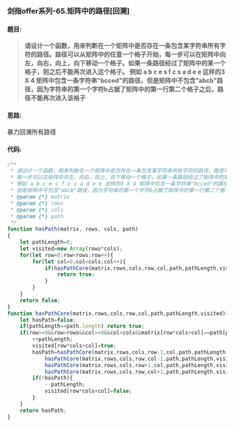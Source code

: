 ### 剑指offer系列-65.矩阵中的路径[回溯]
#### 题目:
>**请设计一个函数，用来判断在一个矩阵中是否存在一条包含某字符串所有字符的路径。路径可以从矩阵中的任意一个格子开始，每一步可以在矩阵中向左，向右，向上，向下移动一个格子。如果一条路径经过了矩阵中的某一个格子，则之后不能再次进入这个格子。 例如 a b c e s f c s a d e e 这样的3 X 4 矩阵中包含一条字符串"bcced"的路径，但是矩阵中不包含"abcb"路径，因为字符串的第一个字符b占据了矩阵中的第一行第二个格子之后，路径不能再次进入该格子**
#### 思路:
暴力回溯所有路径

#### 代码:
```javascript
/**
 * 请设计一个函数，用来判断在一个矩阵中是否存在一条包含某字符串所有字符的路径。路径可以从矩阵中的任意一个格子开始，
 * 每一步可以在矩阵中向左，向右，向上，向下移动一个格子。如果一条路径经过了矩阵中的某一个格子，则之后不能再次进入这个格子。
 * 例如 a b c e s f c s a d e e 这样的3 X 4 矩阵中包含一条字符串"bcced"的路径，
 * 但是矩阵中不包含"abcb"路径，因为字符串的第一个字符b占据了矩阵中的第一行第二个格子之后，路径不能再次进入该格子
 * @param {*} matrix 
 * @param {*} rows 
 * @param {*} cols 
 * @param {*} path 
 */
function hasPath(matrix, rows, cols, path)
{
    let pathLength=0;
    let visited=new Array(rows*cols);
    for(let row=0;row<rows;row++){
        for(let col=0;col<cols;col++){
            if(hasPathCore(matrix,rows,cols,row,col,path,pathLength,visited)){
                return true;
            }
        }
    }
    return false;
}
function hasPathCore(matrix,rows,cols,row,col,path,pathLength,visited){
    let hasPath=false;
    if(pathLength==path.length) return true;
    if(row>=0&&row<rows&&col>=0&&col<cols&&matrix[row*cols+col]==path[pathLength]&&!visited[row*cols+col]){
        ++pathLength;
        visited[row*cols+col]=true;
        hasPath=hasPathCore(matrix,rows,cols,row-1,col,path,pathLength,visited)||
            hasPathCore(matrix,rows,cols,row,col-1,path,pathLength,visited)||
            hasPathCore(matrix,rows,cols,row+1,col,path,pathLength,visited)||
            hasPathCore(matrix,rows,cols,row,col+1,path,pathLength,visited);
        if(!hasPath){
            --pathLength;
            visited[row*cols+col]=false;
        }
    }
    return hasPath;
}
```